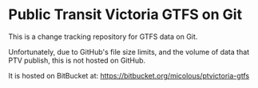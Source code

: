 # Public Transit Victoria GTFS on Git

This is a change tracking repository for GTFS data on Git.

Unfortunately, due to GitHub's file size limits, and the volume of data that PTV publish, this is not hosted on GitHub.

It is hosted on BitBucket at: https://bitbucket.org/micolous/ptvictoria-gtfs
